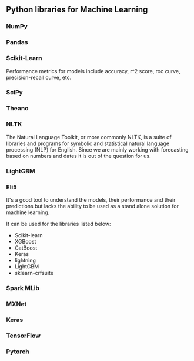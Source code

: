 ## Python libraries for Machine Learning

### NumPy

### Pandas

### Scikit-Learn

Performance metrics for models include accuracy, r^2 score, roc curve, precision-recall curve, etc.

### SciPy

### Theano

### NLTK

The Natural Language Toolkit, or more commonly NLTK, is a suite of libraries and programs for
symbolic and statistical natural language processing (NLP) for English. Since we are mainly working with
forecasting based on numbers and dates it is out of the question for us.

### LightGBM

### Eli5

It's a good tool to understand the models, their performance and their predictions
but lacks the ability to be used as a stand alone solution for machine learning.

It can be used for the libraries listed below:

- Scikit-learn
- XGBoost
- CatBoost
- Keras
- lightning
- LightGBM
- sklearn-crfsuite

### Spark MLib

### MXNet

### Keras

### TensorFlow

### Pytorch
